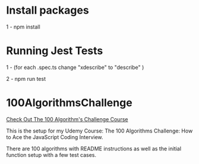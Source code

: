 # Install packages
<p>1 - npm install</p>

# Running Jest Tests
<p>1 - (for each .spec.ts change "xdescribe" to "describe" )</p>
<p>2 - npm run test</p>

# 100AlgorithmsChallenge

<a href='https://www.udemy.com/course/100-algorithms-challenge'>Check Out The 100 Algorithm's Challenge Course</a>

<p>This is the setup for my Udemy Course: The 100 Algorithms Challenge: How to Ace the JavaScript Coding Interview.</p>
<p>There are 100 algorithms with README instructions as well as the initial function setup with a few test cases.</p>
